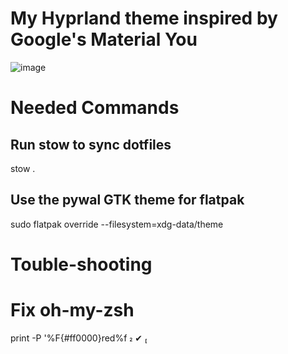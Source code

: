# My Hyprland theme inspired by Google's Material You

![image](https://github.com/kleidiss/dotfiles/assets/124008722/0ce06ce3-95f0-4967-aad8-927bdfcc7318)


# Needed Commands

## Run stow to sync dotfiles
stow .

## Use the pywal GTK theme for flatpak
sudo flatpak override --filesystem=xdg-data/theme


# Touble-shooting

# Fix oh-my-zsh
print -P '%F{#ff0000}red%f                                                                                                  ✔  

